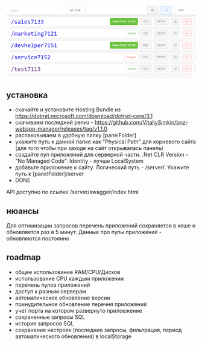 ![alt text](https://github.com/VitaliySimkin/bnz-webapp-manager/blob/master/screen.png?raw=true)

## установка
- скачайте и установите Hosting Bundle из https://dotnet.microsoft.com/download/dotnet-core/3.1
- скачиваем последний релиз - https://github.com/VitaliySimkin/bnz-webapp-manager/releases/tag/v1.1.0
- распаковываем в удобную папку [panelFolder]
- укажите путь к данной папке как "Physical Path" для корневого сайта (для того чтобы при заходе на сайт открывалась панель)
- создайте пул приложений для серверной части. .Net CLR Version - "No Managed Code". Identity - лучше LocalSystem
- добавьте приложение к сайту. Логический путь - /server/. Укажите путь к [panelFolder]/server
- DONE

API доступно по ссылке /server/swagger/index.html

## нюансы
Для оптимизации запросов перечень приложений сохраняется в кеше и обновляется раз в 5 минут. Данные про пулы приложений - обновляются постоянно


## roadmap
- общее использование RAM/CPU/Дисков
- использование CPU каждым приложении
- перечень пулов приложений
- доступ к разным серверам
- автоматическое обновление версии
- принудительное обновление перечня приложений
- учет порта на котором развернуто прилоежение
- сохраненные запросы SQL
- история запросов SQL
- сохранение настроек (последние запросы, фильтрация, период автоматического обновления) в localStorage
